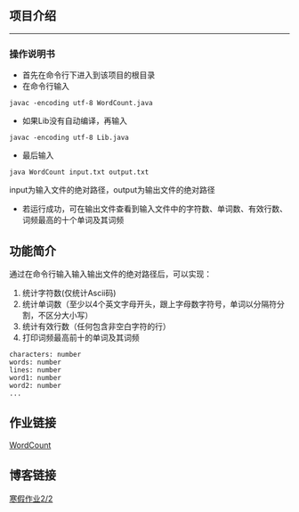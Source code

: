 ## 项目介绍

---

### 操作说明书
* 首先在命令行下进入到该项目的根目录
* 在命令行输入
```
javac -encoding utf-8 WordCount.java
```

* 如果Lib没有自动编译，再输入
```
javac -encoding utf-8 Lib.java
```
* 最后输入
````
java WordCount input.txt output.txt
````
input为输入文件的绝对路径，output为输出文件的绝对路径
* 若运行成功，可在输出文件查看到输入文件中的字符数、单词数、有效行数、词频最高的十个单词及其词频

## 功能简介
通过在命令行输入输入输出文件的绝对路径后，可以实现：
1. 统计字符数(仅统计Ascii码)
2. 统计单词数（至少以4个英文字母开头，跟上字母数字符号，单词以分隔符分割，不区分大小写）
3. 统计有效行数（任何包含非空白字符的行）
4. 打印词频最高前十的单词及其词频
```
characters: number
words: number
lines: number
word1: number
word2: number
...
```
## 作业链接
[WordCount](https://github.com/Lin-HYC/PersonalProject-Java)

## 博客链接
[寒假作业2/2](https://www.cnblogs.com/LinX666/p/14482674.html)
